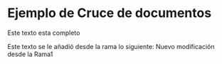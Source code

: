 # Ejemplo de Cruce de documentos

Este texto esta completo 

Este texto se le añadió desde la rama lo siguiente: Nuevo modificación desde la Rama1
